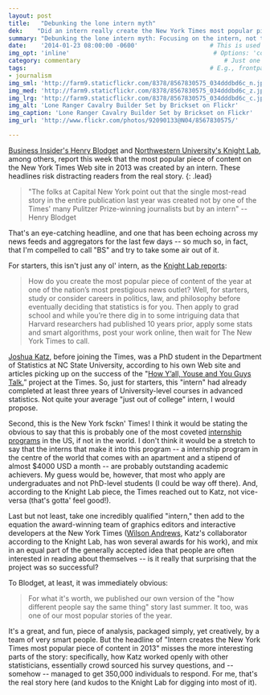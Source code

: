 ```yaml
---
layout: post
title:   "Debunking the lone intern myth"
dek:    "Did an intern really create the New York Times most popular piece of content?"
summary: "Debunking the lone intern myth: Focusing on the intern, not the work, misses the real story."
date:    '2014-01-23 08:00:00 -0600'                    # This is used in place of the filename
img_opt: 'inline'                                        # Options: 'cover' or 'inlne' or 'none'
category: commentary                                        # Just one of the 4xCs
tags:                                                   # E.g., frontpage
- journalism
img_sml: 'http://farm9.staticflickr.com/8378/8567830575_034dddbd6c_n.jpg'                          # Default on cover or inline
img_med: 'http://farm9.staticflickr.com/8378/8567830575_034dddbd6c_z.jpg'                          # 640x512px cover, inline
img_lrg: 'http://farm9.staticflickr.com/8378/8567830575_034dddbd6c_c.jpg'                          # 800x640px cover, inline
img_alt: 'Lone Ranger Cavalry Builder Set by Brickset on Flickr'                                             # Alt for inline
img_caption: 'Lone Ranger Cavalry Builder Set by Brickset on Flickr'                                         # Caption for either
img_url: 'http://www.flickr.com/photos/92090133@N04/8567830575/'                                             # URL to original image

---
```

[Business Insider's Henry Blodget](http://www.businessinsider.com/most-popular-story-in-new-york-times-2014-1) and [Northwestern University's Knight Lab](http://knightlab.northwestern.edu/2014/01/20/behind-the-dialect-map-interactive-how-an-intern-created-the-new-york-times-most-popular-piece-of-content-in-2013/), among others, report this week that the most popular piece of content on the New York Times Web site in 2013 was created by an intern. These headlines risk distracting readers from the real story.
{: .lead}

> "The folks at Capital New York point out that the single most-read story in the entire publication last year was created not by one of the Times' many Pulitzer Prize-winning journalists but by an intern" -- Henry Blodget

That's an eye-catching headline, and one that has been echoing across my news feeds and aggregators for the last few days -- so much so, in fact, that I'm compelled to call "BS" and try to take some air out of it. 

For starters, this isn't just any ol' intern, as the [Knight Lab reports](http://knightlab.northwestern.edu/2014/01/20/behind-the-dialect-map-interactive-how-an-intern-created-the-new-york-times-most-popular-piece-of-content-in-2013/):

> How do you create the most popular piece of content of the year at one of the nation’s most prestigious news outlet? Well, for starters, study or consider careers in politics, law, and philosophy before eventually deciding that statistics is for you. Then apply to grad school and while you’re there dig in to some intriguing data that Harvard researchers had published 10 years prior, apply some stats and smart algorithms, post your work online, then wait for The New York Times to call. 

[Joshua Katz](http://www4.ncsu.edu/~jakatz2/), before joining the Times, was a PhD student in the Department of Statistics at NC State University, according to his own Web site and articles picking up on the success of the "[How Y’all, Youse and You Guys Talk.](http://www.nytimes.com/interactive/2013/12/20/sunday-review/dialect-quiz-map.html?_r=0)” project at the Times. So, just for starters, this "intern" had already completed at least three years of University-level courses in advanced statistics. Not quite your average "just out of college" intern, I would propose.

Second, this is the New York fsckn' Times! I think it would be stating the obvious to say that this is probably one of the most coveted [internship programs](http://nytimes-internship.com/) in the US, if not in the world. I don't think it would be a stretch to say that the interns that make it into this program -- a internship program in the centre of the world that comes with an apartment and a stipend of almost $4000 USD a month -- are probably outstanding academic achievers. My guess would be, however, that most who apply are undergraduates and not PhD-level students (I could be way off there). And, according to the Knight Lab piece, the Times reached out to Katz, not vice-versa (that's gotta' feel good!). 

Last but not least, take one incredibly qualified "intern," then add to the equation the award-winning team of graphics editors and interactive developers at the New York Times ([Wilson Andrews](http://wilsonmarkandrews.com/), Katz's collaborator according to the Knight Lab, has won several awards for his work), and mix in an equal part of  the generally accepted idea that people are often interested in reading about themselves -- is it really that surprising that the project was so successful?

 To Blodget, at least, it was immediately obvious:

> For what it's worth, we published our own version of the "how different people say the same thing" story last summer. It too, was one of our most popular stories of the year.

It's a great, and fun, piece of analysis, packaged simply, yet creatively, by a team of very smart people. But the headline of "Intern creates the New York Times most popular piece of content in 2013" misses the more interesting parts of the story: specifically, how Katz worked openly with other statisticians, essentially crowd sourced his survey questions, and -- somehow -- managed to get 350,000 individuals to respond. For me, that's the real story here (and kudos to the Knight Lab for digging into most of it).

